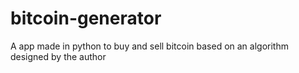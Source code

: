 # bitcoin-generator
A app made in python to buy and sell bitcoin based on an algorithm designed by the author
